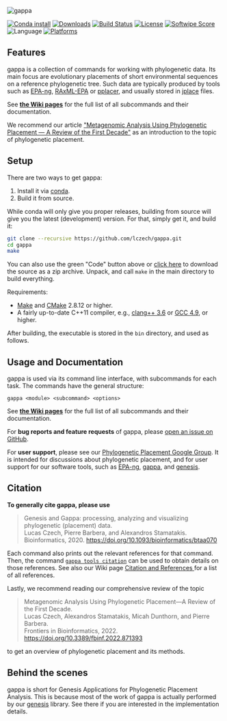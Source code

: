 ![gappa](/doc/logo/logo_readme.png?raw=true "gappa")

<!-- Genesis Applications for Phylogenetic Placement Analysis -->

[![Conda install](https://img.shields.io/conda/vn/bioconda/gappa)](https://anaconda.org/bioconda/gappa)
[![Downloads](https://img.shields.io/conda/dn/bioconda/gappa)](https://anaconda.org/bioconda/gappa)
[![Build Status](https://travis-ci.org/lczech/gappa.svg?branch=master)](https://travis-ci.org/lczech/gappa)
[![License](https://img.shields.io/badge/license-GPLv3-blue.svg)](http://www.gnu.org/licenses/gpl.html)
[![Softwipe Score](https://img.shields.io/badge/softwipe-9.0/10.0-blue)](https://github.com/adrianzap/softwipe/wiki/Code-Quality-Benchmark)
![Language](https://img.shields.io/badge/language-C%2B%2B11-lightgrey.svg)
[![Platforms](https://img.shields.io/conda/pn/bioconda/gappa)](https://anaconda.org/bioconda/gappa)

Features
-------------------

gappa is a collection of commands for working with phylogenetic data.
Its main focus are evolutionary placements of short environmental sequences on a reference phylogenetic tree.
Such data are typically produced by tools such as [EPA-ng](https://github.com/Pbdas/epa-ng),
[RAxML-EPA](http://sco.h-its.org/exelixis/web/software/epa/index.html) or
[pplacer](http://matsen.fhcrc.org/pplacer/), and usually stored in
[jplace](http://journals.plos.org/plosone/article?id=10.1371/journal.pone.0031009) files.
<!-- It however also offers some commands for working with data such as sequences or trees. -->
See [**the Wiki pages**](https://github.com/lczech/gappa/wiki)
for the full list of all subcommands and their documentation.

We recommend our article ["Metagenomic Analysis Using Phylogenetic Placement — A Review of the First Decade"](https://doi.org/10.3389/fbinf.2022.871393) as an introduction to the topic of phylogenetic placement.

Setup
-------------------

There are two ways to get gappa:

1. Install it via [conda](https://anaconda.org/bioconda/gappa).
2. Build it from source.

While conda will only give you proper releases,
building from source will give you the latest (development) version.
For that, simply get it, and build it:

~~~.sh
git clone --recursive https://github.com/lczech/gappa.git
cd gappa
make
~~~

You can also use the green "Code" button above or
[click here](https://github.com/lczech/gappa/archive/master.zip) to download the source as a zip
archive. Unpack, and call `make` in the main directory to build everything.

Requirements:

 *  [Make](https://www.gnu.org/software/make/) and [CMake](https://cmake.org/) 2.8.12 or higher.
 *  A fairly up-to-date C++11 compiler, e.g.,
    [clang++ 3.6](http://clang.llvm.org/) or [GCC 4.9](https://gcc.gnu.org/), or higher.

After building, the executable is stored in the `bin` directory, and used as follows.

Usage and Documentation
-------------------

gappa is used via its command line interface, with subcommands for each task.
The commands have the general structure:

    gappa <module> <subcommand> <options>

<!-- The modules are simply a way of organizing the commands,
and have no [deeper meaning](https://en.wikipedia.org/wiki/42_%28answer%29). -->

See [**the Wiki pages**](https://github.com/lczech/gappa/wiki)
for the full list of all subcommands and their documentation.

For **bug reports and feature requests** of gappa, please
[open an issue on GitHub](https://github.com/lczech/gappa/issues).

For **user support**, please see our
[Phylogenetic Placement Google Group](https://groups.google.com/forum/#!forum/phylogenetic-placement).
It is intended for discussions about phylogenetic placement,
and for user support for our software tools, such as [EPA-ng](https://github.com/Pbdas/epa-ng),
[gappa](https://github.com/lczech/gappa), and [genesis](https://github.com/lczech/genesis).

Citation
-------------------

**To generally cite gappa, please use**

> Genesis and Gappa: processing, analyzing and visualizing phylogenetic (placement) data.<br />
> Lucas Czech, Pierre Barbera, and Alexandros Stamatakis.<br />
> Bioinformatics, 2020. https://doi.org/10.1093/bioinformatics/btaa070<br />

Each command also prints out the relevant references for that command. Then, the command [`gappa tools citation`](https://github.com/lczech/gappa/wiki/Subcommand:-citation) can be used to obtain details on those references. See also our Wiki page [Citation and References
](https://github.com/lczech/gappa/wiki/Citation-and-References) for a list of all references.

Lastly, we recommend reading our comprehensive review of the topic

> Metagenomic Analysis Using Phylogenetic Placement—A Review of the First Decade.<br />
> Lucas Czech, Alexandros Stamatakis, Micah Dunthorn, and Pierre Barbera.<br />
> Frontiers in Bioinformatics, 2022. https://doi.org/10.3389/fbinf.2022.871393  

to get an overview of phylogenetic placement and its methods.

Behind the scenes
-------------------

gappa is short for Genesis Applications for Phylogenetic Placement Analysis.
This is because most of the work of gappa is actually performed by our [genesis](https://github.com/lczech/genesis) library.
See there if you are interested in the implementation details.
